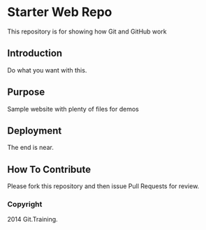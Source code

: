 # Starter Web Repo

This repository is for showing how Git and GitHub work

## Introduction

Do what you want with this.

## Purpose

Sample website with plenty of files for demos

## Deployment

The end is near.

## How To Contribute

Please fork this repository and then issue Pull Requests for review.

### Copyright

2014 Git.Training.